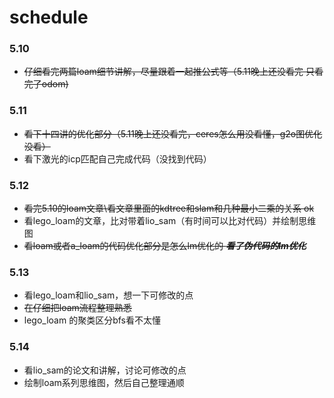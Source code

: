 # schedule
### 5.10
* ~~仔细看完两篇loam细节讲解，尽量跟着一起推公式等（5.11晚上还没看完 只看完了odom)~~

### 5.11
* ~~看下十四讲的优化部分（5.11晚上还没看完，ceres怎么用没看懂，g2o图优化没看）~~
* 看下激光的icp匹配自己完成代码（没找到代码）

### 5.12
* ~~看完5.10的loam文章\看文章里面的kdtree和slam和几种最小二乘的关系  ok~~
* 看lego_loam的文章，比对带着lio_sam（有时间可以比对代码）并绘制思维图
* ~~看loam或者a_loam的代码优化部分是怎么lm优化的 ***看了伪代码的lm优化***~~

### 5.13
* 看lego_loam和lio_sam，想一下可修改的点
* ~~在仔细把loam流程整理熟悉~~
* lego_loam 的聚类区分bfs看不太懂

### 5.14
* 看lio_sam的论文和讲解，讨论可修改的点
* 绘制loam系列思维图，然后自己整理通顺
